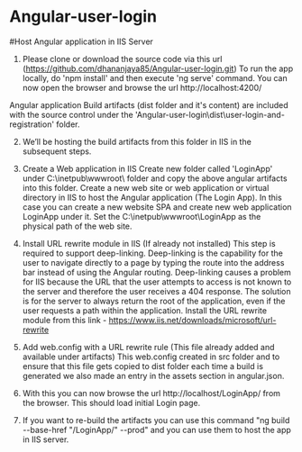 # Angular-user-login

#Host Angular application in IIS Server

01. Please clone or download the source code via this url (https://github.com/dhananjaya85/Angular-user-login.git) 
To run the app locally, do 'npm install' and then execute 'ng serve' command. You can now open the browser and browse the url http://localhost:4200/ 

 Angular application Build artifacts (dist folder and it's content) are included with the source control under the 
'Angular-user-login\dist\user-login-and-registration\' folder.

02. We’ll be hosting the build artifacts from this folder in IIS in the subsequent steps.

03. Create a Web application in IIS
Create new folder called 'LoginApp' under C:\inetpub\wwwroot\ folder and copy the above angular artifacts into this folder.
Create a new web site or web application or virtual directory in IIS to host the Angular application (The Login App). 
In this case you can create a new website SPA and create new web application LoginApp under it. Set the C:\inetpub\wwwroot\LoginApp as the physical path of the web site. 

04. Install URL rewrite module in IIS (If already not installed)
This step is required to support deep-linking. Deep-linking is the capability for the user to navigate directly to a page by typing the route into the address bar 
instead of using the Angular routing. Deep-linking causes a problem for IIS because the URL that the user attempts to 
access is not known to the server and therefore the user receives a 404 response. 
The solution is for the server to always return the root of the application, 
even if the user requests a path within the application.
Install the URL rewrite module from this link - https://www.iis.net/downloads/microsoft/url-rewrite

05. Add web.config with a URL rewrite rule (This file already added and available under artifacts)
This web.config created in src folder and to ensure that this file gets copied to dist folder each time a build is generated 
we also made an entry in the assets section in angular.json.

06. With this you can now browse the url http://localhost/LoginApp/ from the browser. This should load initial Login page.

07. If you want to re-build the artifacts you can use this command   "ng build --base-href "/LoginApp/" --prod" and you can use them to host the app in IIS server.
